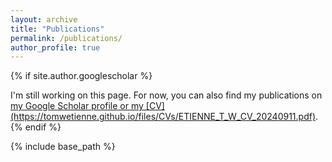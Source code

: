 ```yaml
---
layout: archive
title: "Publications"
permalink: /publications/
author_profile: true
---
```


{% if site.author.googlescholar %}
  <div class="wordwrap">I'm still working on this page. For now, you can also find my publications on <a href="{{site.author.googlescholar}}">my Google Scholar profile or my [CV](https://tomwetienne.github.io/files/CVs/ETIENNE_T_W_CV_20240911.pdf)</a>.</div>
{% endif %}

{% include base_path %}

<!---{% for post in site.publications reversed %}
  {% include archive-single.html %}
{% endfor %}--->

